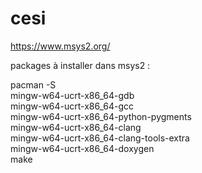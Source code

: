 # cesi

https://www.msys2.org/


packages à installer dans msys2 :

pacman -S \
mingw-w64-ucrt-x86_64-gdb \
mingw-w64-ucrt-x86_64-gcc \
mingw-w64-ucrt-x86_64-python-pygments \
mingw-w64-ucrt-x86_64-clang \
mingw-w64-ucrt-x86_64-clang-tools-extra \
mingw-w64-ucrt-x86_64-doxygen \
make


